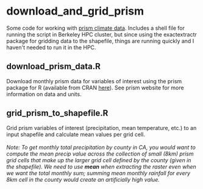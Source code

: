 # download_and_grid_prism

Some code for working with [prism climate data](https://prism.oregonstate.edu/). Includes a shell file for running the script in Berkeley HPC cluster, but since using the exactextractr package for gridding data to the shapefile, things are running quickly and I haven't needed to run it in the HPC.

## download_prism_data.R 
Download monthly prism data for variables of interest using the prism package for R (available from CRAN [here](https://cran.r-project.org/web/packages/prism/index.html)). See prism website for more information on data and units. 

## grid_prism_to_shapefile.R 
Grid prism variables of interest (precipitation, mean temperature, etc.) to an input shapefile and calculate mean values per grid cell. <br><br> *Note: To get monthly total precipitation by county in CA, you would want to compute the mean precip value across the collection of small (8km) prism grid cells that make up the larger grid cell defined by the county (given in the shapefile). We need to use **mean** when extracting the raster even when we want the total monthly sum; summing mean monthly rainfall for every 8km cell in the county would create an artificially high value.*
